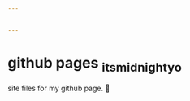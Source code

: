 ```yaml
---


---
```


<h1 id="github-pages-itsmidnightyo">github pages <sub>itsmidnightyo</sub></h1>
<p>site files for my github page. 🌃</p>


